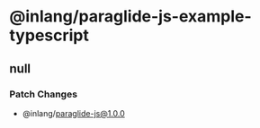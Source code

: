 # @inlang/paraglide-js-example-typescript

## null

### Patch Changes

- @inlang/paraglide-js@1.0.0
